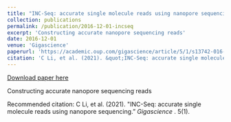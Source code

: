 ```yaml
---
title: "INC-Seq: accurate single molecule reads using nanopore sequencing"
collection: publications
permalink: /publication/2016-12-01-incseq
excerpt: 'Constructing accurate nanopore sequencing reads'
date: 2016-12-01
venue: 'Gigascience'
paperurl: 'https://academic.oup.com/gigascience/article/5/1/s13742-016-0140-7/2720995'
citation: 'C Li, et al. (2021). &quot;INC-Seq: accurate single molecule reads using nanopore sequencing.” <i> Gigascience </i>. 5(1).'
---
```


<a href='https://academic.oup.com/gigascience/article/5/1/s13742-016-0140-7/2720995'>Download paper here</a>

Constructing accurate nanopore sequencing reads

Recommended citation: C Li, et al. (2021). "INC-Seq: accurate single molecule reads using nanopore sequencing.” <i> Gigascience </i>. 5(1).